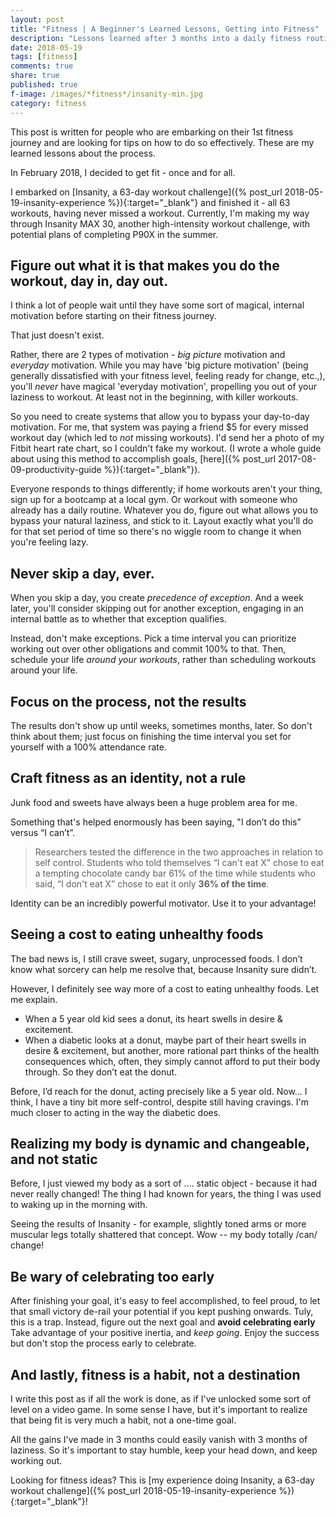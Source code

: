 ```yaml
---
layout: post
title: "Fitness | A Beginner's Learned Lessons, Getting into Fitness"
description: "Lessons learned after 3 months into a daily fitness routine."
date: 2018-05-19
tags: [fitness]
comments: true
share: true
published: true
f-image: /images/*fitness*/insanity-min.jpg
category: fitness
---
```


This post is written for people who are embarking on their 1st fitness journey and are looking for tips on how to do so effectively. These are my learned lessons about the process.

In February 2018, I decided to get fit - once and for all. 

I embarked on [Insanity, a 63-day workout challenge]({% post_url 2018-05-19-insanity-experience %}){:target="_blank"} and finished it - all 63 workouts, having never missed a workout. Currently, I'm making my way through Insanity MAX 30, another high-intensity workout challenge, with potential plans of completing P90X in the summer. 

## Figure out what it is that makes you do the workout, day in, day out.

I think a lot of people wait until they have some sort of magical, internal motivation before starting on their fitness journey.

That just doesn't exist. 

Rather, there are 2 types of motivation - *big picture* motivation and *everyday* motivation. While you may have 'big picture motivation' (being generally dissatisfied with your fitness level, feeling ready for change, etc.,), you'll *never* have magical 'everyday motivation', propelling you out of your laziness to workout. At least not in the beginning, with killer workouts. 

So you need to create systems that allow you to bypass your day-to-day motivation. For me, that system was paying a friend $5 for every missed workout day (which led to *not* missing workouts). I'd send her a photo of my Fitbit heart rate chart, so I couldn't fake my workout. (I wrote a whole guide about using this method to accomplish goals, [here]({% post_url 2017-08-09-productivity-guide %}){:target="_blank"}).

Everyone responds to things differently; if home workouts aren't your thing, sign up for a bootcamp at a local gym. Or workout with someone who already has a daily routine. Whatever you do, figure out what allows you to bypass your natural laziness, and stick to it. Layout exactly what you'll do for that set period of time so there's no wiggle room to change it when you're feeling lazy.

## Never skip a day, ever.

When you skip a day, you create *precedence of exception*. And a week later, you'll consider skipping out for another exception, engaging in an internal battle as to whether that exception qualifies.

Instead, don't make exceptions. Pick a time interval you can prioritize working out over other obligations and commit 100% to that. Then, schedule your life *around your workouts*, rather than scheduling workouts around your life. 

## Focus on the process, not the results

The results don't show up until weeks, sometimes months, later. So don't think about them; just focus on finishing the time interval you set for yourself with a 100% attendance rate. 

## Craft fitness as an identity, not a rule

Junk food and sweets have always been a huge problem area for me. 

Something that's helped enormously has been saying, "I don’t do this” versus “I can’t”.

> Researchers tested the difference in the two approaches in relation to self control. Students who told themselves “I can't eat X” chose to eat a tempting chocolate candy bar 61% of the time while students who said, “I don't eat X” chose to eat it only **36% of the time**. 

Identity can be an incredibly powerful motivator. Use it to your advantage!

## Seeing a cost to eating unhealthy foods
The bad news is, I still crave sweet, sugary, unprocessed foods. I don’t know what sorcery can help me resolve that, because Insanity sure didn’t.

However, I definitely see way more of a cost to eating unhealthy foods. Let me explain.

* When a 5 year old kid sees a donut, its heart swells in desire & excitement.
* When a diabetic looks at a donut, maybe part of their heart swells in desire & excitement, but another, more rational part thinks of the health consequences which, often, they simply cannot afford to put their body through. So they don’t eat the donut.


Before, I’d reach for the donut, acting precisely like a 5 year old. Now… I think, I have a tiny bit more self-control, despite still having cravings. I'm much closer to acting in the way the diabetic does.

## Realizing my body is dynamic and changeable, and not static
Before, I just viewed my body as a sort of …. static object - because it had never really changed! The thing I had known for years, the thing I was used to waking up in the morning with.

Seeing the results of Insanity - for example, slightly toned arms or more muscular legs totally shattered that concept. Wow -- my body totally /can/ change! 

## Be wary of celebrating too early

After finishing your goal, it's easy to feel accomplished, to feel proud, to let that small victory de-rail your potential if you kept pushing onwards. Tuly, this is a trap. Instead, figure out the next goal and **avoid celebrating early** Take advantage of your positive inertia, and *keep going*. Enjoy the success but don't stop the process early to celebrate. 

## And lastly, fitness is a habit, not a destination

I write this post as if all the work is done, as if I've unlocked some sort of level on a video game. In some sense I have, but it's important to realize that being fit is very much a habit, not a one-time goal.

All the gains I've made in 3 months could easily vanish with 3 months of laziness. So it's important to stay humble, keep your head down, and keep working out. 

Looking for fitness ideas? This is [my experience doing Insanity, a 63-day workout challenge]({% post_url 2018-05-19-insanity-experience %}){:target="_blank"}!
